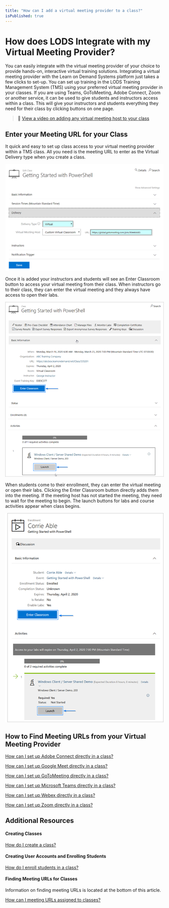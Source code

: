 ```yaml
---
title: "How can I add a virtual meeting provider to a class?"
isPublished: true
---
```


# How does LODS Integrate with my Virtual Meeting Provider? 

You can easily integrate with the virtual meeting provider of your choice to provide hands-on, interactive virtual training solutions. Integrating a virtual meeting provider with the Learn on Demand Systems platform just takes a few clicks to set-up. You can set up training in the LODS Training Management System (TMS) using your preferred virtual meeting provider in your classes. If you are using Teams, GoToMeeting, Adobe Connect, Zoom or another service, it can be used to give students and instructors access within a class. This will give your instructors and students everything they need for their class by clicking buttons on one page. 
>:small_orange_diamond: [View a video on adding any virtual meeting host to your class](https://youtu.be/68JV8wF-7Ok) 

## Enter your Meeting URL for your Class 

It quick and easy to set up class access to your virtual meeting provider within a TMS class. All you need is the meeting URL to enter as the Virtual Delivery type when you create a class. 

![](/tms/images/cvcurlgotomeeting.png) 

Once it is added your instructors and students will see an Enter Classroom button to access your virtual meeting from their class. When instructors go to their class, they can enter the virtual meeting and they always have access to open their labs.   

 ![](/tms/images/cvcinstructorenterclassroom.png) 

When students come to their enrollment, they can enter the virtual meeting or open their labs. Clicking the Enter Classroom button directly adds them into the meeting. If the meeting host has not started the meeting, they need to wait for the meeting to begin. The launch buttons for labs and course activities appear when class begins. 

 ![](/tms/images/cvcstudententerclassroom.png)

## How to Find Meeting URLs from your Virtual Meeting Provider 

[How can I set up Adobe Connect directly in a class?](/tms/tms-administrators/classes/schedule/streaming-adobeconnect.md)

[How can I set up Google Meet directly in a class?](/tms/tms-administrators/classes/schedule/streaming-googlemeet.md)

[How can I set up GoToMeeting directly in a class?](/tms/tms-administrators/classes/schedule/streaming-gotomeeting.md)

[How can I set up Microsoft Teams directly in a class?](/tms/tms-administrators/classes/schedule/streaming-teams.md)

[How can I set up Webex directly in a class?](/tms/tms-administrators/classes/schedule/streaming-webex.md)

[How can I set up Zoom directly in a class?](/tms/tms-administrators/classes/schedule/streaming-zoom.md)

## Additional Resources

#### Creating Classes 

 [How do I create a class?](https://https://docs.learnondemandsystems.com/tms/arvato-marketplace/fulfilling-marketplace-order/set-up-class.md) 

#### Creating User Accounts and Enrolling Students

 [How do I enroll students in a class?](https://https://docs.learnondemandsystems.com/tms/arvato-marketplace/fulfilling-marketplace-order/enroll-students-in-class.md) 

#### Finding Meeting URLs for Classes

Information on finding meeting URLs is located at the bottom of this article.

 [How can I meeting URLs assigned to classes?](https://docs.learnondemandsystems.com/tms/tms-administrators/classes/classrooms-equipment/custom-virtual-classroom.md)
